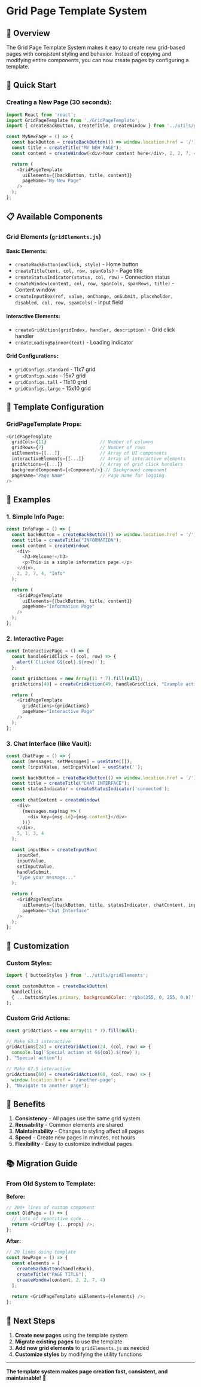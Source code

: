 # Grid Page Template System

## 🎯 **Overview**

The Grid Page Template System makes it easy to create new grid-based pages with consistent styling and behavior. Instead of copying and modifying entire components, you can now create pages by configuring a template.

## 🚀 **Quick Start**

### **Creating a New Page (30 seconds):**

```javascript
import React from 'react';
import GridPageTemplate from './GridPageTemplate';
import { createBackButton, createTitle, createWindow } from '../utils/gridElements';

const MyNewPage = () => {
  const backButton = createBackButton(() => window.location.href = '/');
  const title = createTitle("MY NEW PAGE");
  const content = createWindow(<div>Your content here</div>, 2, 2, 7, 4);

  return (
    <GridPageTemplate
      uiElements={[backButton, title, content]}
      pageName="My New Page"
    />
  );
};
```

## 📋 **Available Components**

### **Grid Elements (`gridElements.js`)**

#### **Basic Elements:**
- `createBackButton(onClick, style)` - Home button
- `createTitle(text, col, row, spanCols)` - Page title
- `createStatusIndicator(status, col, row)` - Connection status
- `createWindow(content, col, row, spanCols, spanRows, title)` - Content window
- `createInputBox(ref, value, onChange, onSubmit, placeholder, disabled, col, row, spanCols)` - Input field

#### **Interactive Elements:**
- `createGridAction(gridIndex, handler, description)` - Grid click handler
- `createLoadingSpinner(text)` - Loading indicator

#### **Grid Configurations:**
- `gridConfigs.standard` - 11x7 grid
- `gridConfigs.wide` - 15x7 grid
- `gridConfigs.tall` - 11x10 grid
- `gridConfigs.large` - 15x10 grid

## 🎨 **Template Configuration**

### **GridPageTemplate Props:**

```javascript
<GridPageTemplate
  gridCols={11}                    // Number of columns
  gridRows={7}                     // Number of rows
  uiElements={[...]}               // Array of UI components
  interactiveElements={[...]}      // Array of interactive elements
  gridActions={[...]}              // Array of grid click handlers
  backgroundComponent={<Component/>} // Background component
  pageName="Page Name"             // Page name for logging
/>
```

## 📝 **Examples**

### **1. Simple Info Page:**
```javascript
const InfoPage = () => {
  const backButton = createBackButton(() => window.location.href = '/');
  const title = createTitle("INFORMATION");
  const content = createWindow(
    <div>
      <h3>Welcome!</h3>
      <p>This is a simple information page.</p>
    </div>, 
    2, 2, 7, 4, "Info"
  );

  return (
    <GridPageTemplate
      uiElements={[backButton, title, content]}
      pageName="Information Page"
    />
  );
};
```

### **2. Interactive Page:**
```javascript
const InteractivePage = () => {
  const handleGridClick = (col, row) => {
    alert(`Clicked G${col}.${row}!`);
  };

  const gridActions = new Array(11 * 7).fill(null);
  gridActions[49] = createGridAction(49, handleGridClick, "Example action"); // G5.5

  return (
    <GridPageTemplate
      gridActions={gridActions}
      pageName="Interactive Page"
    />
  );
};
```

### **3. Chat Interface (like Vault):**
```javascript
const ChatPage = () => {
  const [messages, setMessages] = useState([]);
  const [inputValue, setInputValue] = useState('');

  const backButton = createBackButton(() => window.location.href = '/');
  const title = createTitle("CHAT INTERFACE");
  const statusIndicator = createStatusIndicator('connected');
  
  const chatContent = createWindow(
    <div>
      {messages.map(msg => (
        <div key={msg.id}>{msg.content}</div>
      ))}
    </div>, 
    5, 1, 3, 4
  );

  const inputBox = createInputBox(
    inputRef,
    inputValue,
    setInputValue,
    handleSubmit,
    "Type your message..."
  );

  return (
    <GridPageTemplate
      uiElements={[backButton, title, statusIndicator, chatContent, inputBox]}
      pageName="Chat Interface"
    />
  );
};
```

## 🔧 **Customization**

### **Custom Styles:**
```javascript
import { buttonStyles } from '../utils/gridElements';

const customButton = createBackButton(
  handleClick, 
  { ...buttonStyles.primary, backgroundColor: 'rgba(255, 0, 255, 0.8)' }
);
```

### **Custom Grid Actions:**
```javascript
const gridActions = new Array(11 * 7).fill(null);

// Make G3.3 interactive
gridActions[24] = createGridAction(24, (col, row) => {
  console.log(`Special action at G${col}.${row}`);
}, "Special action");

// Make G7.5 interactive
gridActions[60] = createGridAction(60, (col, row) => {
  window.location.href = '/another-page';
}, "Navigate to another page");
```

## 🎯 **Benefits**

1. **Consistency** - All pages use the same grid system
2. **Reusability** - Common elements are shared
3. **Maintainability** - Changes to styling affect all pages
4. **Speed** - Create new pages in minutes, not hours
5. **Flexibility** - Easy to customize individual pages

## 📚 **Migration Guide**

### **From Old System to Template:**

**Before:**
```javascript
// 200+ lines of custom component
const OldPage = () => {
  // Lots of repetitive code...
  return <GridPlay {...props} />;
};
```

**After:**
```javascript
// 20 lines using template
const NewPage = () => {
  const elements = [
    createBackButton(handleBack),
    createTitle("PAGE TITLE"),
    createWindow(content, 2, 2, 7, 4)
  ];
  
  return <GridPageTemplate uiElements={elements} />;
};
```

## 🚀 **Next Steps**

1. **Create new pages** using the template system
2. **Migrate existing pages** to use the template
3. **Add new grid elements** to `gridElements.js` as needed
4. **Customize styles** by modifying the utility functions

---

**The template system makes page creation fast, consistent, and maintainable!** 🎉 